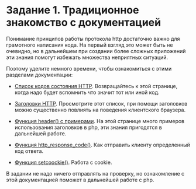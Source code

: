 # Задание 1. Традиционное знакомство с документацией

Понимание принципов работы протокола http достаточно важно для грамотного написания кода.
На первый взгляд это может быть не очевидно, но в дальнейшем при создании более сложных приложений эти знания помогут избежать множества неприятных ситуаций. 

Поэтому уделите немного времени, чтобы ознакомиться с этими разделами документации: 

* [Список кодов состояния HTTP](https://ru.wikipedia.org/wiki/Список_кодов_состояния_HTTP).
Возвращайтесь к этой странице, когда надо будет вспомнить что значит тот или иной код. 

* [Заголовки HTTP](https://ru.wikipedia.org/wiki/Заголовки_HTTP).
Просмотрите этот список, при помощи заголовков можно существенно повлиять на поведения клиентского браузера.

* [Функция header() с примерами](https://www.php.net/manual/ru/function.header.php).
На этой странице много примеров использования заголовков в php, эти знания пригодятся в дальнейшей работе. 

* [Функция http_response_code()](https://www.php.net/manual/ru/function.http-response-code.php).
Как отправить клиенту определенный код ответа. 

* [Функция setcoockie()](https://www.php.net/manual/ru/function.setcookie.php).
Работа с cookie.


В задании не надо ничего отправлять на проверку, но ознакомление с этой документацией поможет в дальнейшей работе с php.